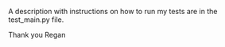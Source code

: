 A description with instructions on how to run my tests are in the test_main.py file.

Thank you
Regan
